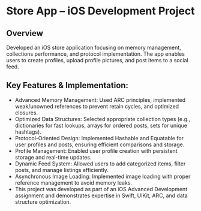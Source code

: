 # Store App – iOS Development Project

## Overview
Developed an iOS store application focusing on memory management, collections performance, and protocol implementation. The app enables users to create profiles, upload profile pictures, and post items to a social feed.

## Key Features & Implementation:

- Advanced Memory Management: Used ARC principles, implemented weak/unowned references to prevent retain cycles, and optimized closures.
- Optimized Data Structures: Selected appropriate collection types (e.g., dictionaries for fast lookups, arrays for ordered posts, sets for unique hashtags).
- Protocol-Oriented Design: Implemented Hashable and Equatable for user profiles and posts, ensuring efficient comparisons and storage.
- Profile Management: Enabled user profile creation with persistent storage and real-time updates.
- Dynamic Feed System: Allowed users to add categorized items, filter posts, and manage listings efficiently.
- Asynchronous Image Loading: Implemented image loading with proper reference management to avoid memory leaks.
- This project was developed as part of an iOS Advanced Development assignment and demonstrates expertise in Swift, UIKit, ARC, and data structure optimization.

